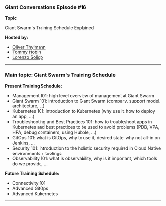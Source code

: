 ### Giant Conversations Episode #16

**Topic** 

Giant Swarm's Training Schedule Explained 

**Hosted by:** 

* [Oliver Thylmann](https://twitter.com/othylmann)
* [Tommy Hobin](https://twitter.com/tommyhobin)
* [Lorenzo Soligo](https://it.linkedin.com/in/lorenzo-soligo)

------------------------------------------------------------------------------------------------------------------------------
### Main topic: Giant Swarm's Training Schedule 

**Present Training Schedule:**

- Management 101: high level overview of management at Giant Swarm
- Giant Swarm 101: introduction to Giant Swarm (company, support model, architecture, …) 
- Kubernetes 101: introduction to Kubernetes (why use it, how to deploy an app, …)
- Troubleshooting and Best Practices 101: how to troubleshoot apps in Kubernetes and best practices to be used to avoid problems (PDB, VPA, HPA, debug containers, using Hubble, …)
- GitOps 101: what is GitOps, why to use it, desired state, why not all-in on Jenkins, …
- Security 101: introduction to the holistic security required in Cloud Native environments + toolings
- Observability 101: what is observability, why is it important, which tools do we provide, …

**Future Training Schedule:**

- Connectivity 101
- Advanced GitOps
- Advanced Kubernetes

------------------------------------------------------------------------------------------------------------------------------
